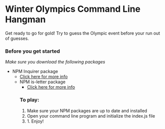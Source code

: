 <h1>Winter Olympics Command Line Hangman</h1>

Get ready to go for gold! Try to guess the Olympic event before your run out of guesses.

<h3>Before you get started</h3>
<p><i>Make sure you download the following packages</i></p>
<ul>
<li>NPM Inquirer package</li>
    <li style="list-style-type:none">
        <ul>
            <li><a href="https://www.npmjs.com/package/inquirer">Click here for more info</a></li>
    </li>
<li>NPM is-letter package</li>
    <li style="list-style-type:none">
        <ul>
            <li><a href="https://www.npmjs.com/package/is-letter">Click here for more info</a></li>
        </li>
</ul>

<h3>To play:</h3>
<ol>
<li>Make sure your NPM packages are up to date and installed</li>
<li>Open your command line program and initialize the index.js file</li>
<li>1. Enjoy!</li>